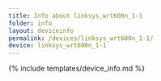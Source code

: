 ```yaml
---
title: Info about linksys_wrt600n_1-1
folder: info
layout: deviceinfo
permalink: /devices/linksys_wrt600n_1-1/
device: linksys_wrt600n_1-1
---
```

{% include templates/device_info.md %}
